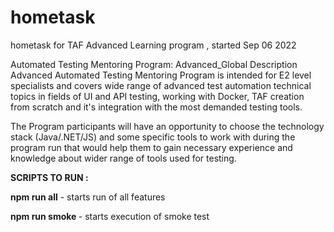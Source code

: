 # hometask

hometask for TAF Advanced Learning program , started Sep 06 2022

Automated Testing Mentoring Program: Advanced_Global
Description
Advanced Automated Testing Mentoring Program is intended for E2 level specialists and covers wide range of advanced test automation technical topics in fields of UI and API testing, working with Docker, TAF creation from scratch and it's integration with the most demanded testing tools.

The Program participants will have an opportunity to choose the technology stack (Java/.NET/JS) and some specific tools to work with during the program run that would help them to gain necessary experience and knowledge about wider range of tools used for testing.

<b>SCRIPTS TO RUN : </b>

<b>npm run all</b> - starts run of all features

<b>npm run smoke </b> - starts execution of smoke test
